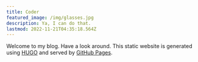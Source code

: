 ```yaml
---
title: Coder
featured_image: /img/glasses.jpg
description: Ya, I can do that.
lastmod: 2022-11-21T04:35:18.564Z
---
```

Welcome to my blog.  Have a look around.  This static website is generated using [HUGO](https://gohugo.io/documentation/) and served by [GitHub Pages](https://pages.github.com/).
